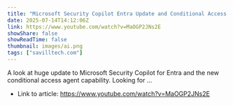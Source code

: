 ```yaml
---
title: "Microsoft Security Copilot Entra Update and Conditional Access Agent"
date: 2025-07-14T14:12:06Z
link: https://www.youtube.com/watch?v=MaOGP2JNs2E
showShare: false
showReadTime: false
thumbnail: images/ai.png
tags: ["savilltech.com"]
---
```

A look at huge update to Microsoft Security Copilot for Entra and the new conditional access agent capability. Looking for ...

- Link to article: https://www.youtube.com/watch?v=MaOGP2JNs2E